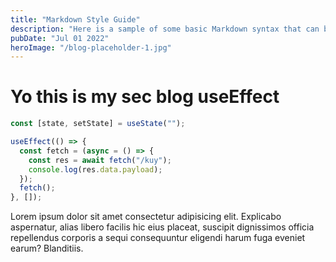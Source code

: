 ```yaml
---
title: "Markdown Style Guide"
description: "Here is a sample of some basic Markdown syntax that can be used when writing Markdown content in Astro."
pubDate: "Jul 01 2022"
heroImage: "/blog-placeholder-1.jpg"
---
```


# Yo this is my sec blog useEffect

```ts
const [state, setState] = useState("");
```

```ts
useEffect(() => {
  const fetch = (async = () => {
    const res = await fetch("/kuy");
    console.log(res.data.payload);
  });
  fetch();
}, []);
```

Lorem ipsum dolor sit amet consectetur adipisicing elit. Explicabo aspernatur, alias libero facilis hic eius placeat, suscipit dignissimos officia repellendus corporis a sequi consequuntur eligendi harum fuga eveniet earum? Blanditiis.
